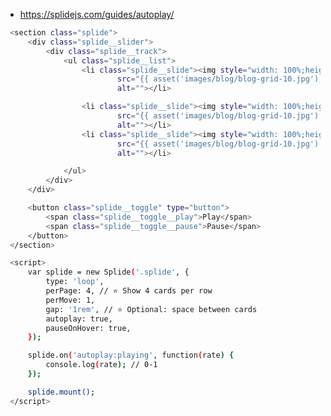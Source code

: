 


* https://splidejs.com/guides/autoplay/

<script src="https://cdn.jsdelivr.net/npm/@splidejs/splide@4.1.4/dist/js/splide.min.js"></script>
<link href="https://cdn.jsdelivr.net/npm/@splidejs/splide@4.1.4/dist/css/splide.min.css" rel="stylesheet">


```bash
 <section class="splide">
     <div class="splide__slider">
         <div class="splide__track">
             <ul class="splide__list">
                 <li class="splide__slide"><img style="width: 100%;height:150px"
                         src="{{ asset('images/blog/blog-grid-10.jpg') }}"
                         alt=""></li>

                 <li class="splide__slide"><img style="width: 100%;height:150px"
                         src="{{ asset('images/blog/blog-grid-10.jpg') }}"
                         alt=""></li>
                 <li class="splide__slide"><img style="width: 100%;height:150px"
                         src="{{ asset('images/blog/blog-grid-10.jpg') }}"
                         alt=""></li>

             </ul>
         </div>
     </div>

     <button class="splide__toggle" type="button">
         <span class="splide__toggle__play">Play</span>
         <span class="splide__toggle__pause">Pause</span>
     </button>
 </section>

 <script>
     var splide = new Splide('.splide', {
         type: 'loop',
         perPage: 4, // ⭐ Show 4 cards per row
         perMove: 1,
         gap: '1rem', // ⭐ Optional: space between cards
         autoplay: true,
         pauseOnHover: true,
     });

     splide.on('autoplay:playing', function(rate) {
         console.log(rate); // 0-1
     });

     splide.mount();
 </script>

 ```